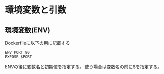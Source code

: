 # 環境変数と引数

## 環境変数(ENV)

Dockerfileに以下の用に記載する

```
ENV PORT 80
EXPOSE $PORT
```

ENVの後に変数名と初期値を指定する。
使う場合は変数名の前に$を指定する。
